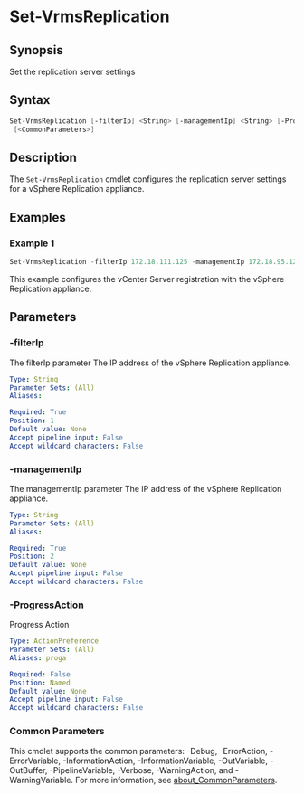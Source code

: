 # Set-VrmsReplication

## Synopsis

Set the replication server settings

## Syntax

```powershell
Set-VrmsReplication [-filterIp] <String> [-managementIp] <String> [-ProgressAction <ActionPreference>]
 [<CommonParameters>]
```

## Description

The `Set-VrmsReplication` cmdlet configures the replication server settings for a vSphere Replication appliance.

## Examples

### Example 1

```powershell
Set-VrmsReplication -filterIp 172.18.111.125 -managementIp 172.18.95.125
```

This example configures the vCenter Server registration with the vSphere Replication appliance.

## Parameters

### -filterIp

The filterIp parameter The IP address of the vSphere Replication appliance.

```yaml
Type: String
Parameter Sets: (All)
Aliases:

Required: True
Position: 1
Default value: None
Accept pipeline input: False
Accept wildcard characters: False
```

### -managementIp

The managementIp parameter The IP address of the vSphere Replication appliance.

```yaml
Type: String
Parameter Sets: (All)
Aliases:

Required: True
Position: 2
Default value: None
Accept pipeline input: False
Accept wildcard characters: False
```

### -ProgressAction

Progress Action

```yaml
Type: ActionPreference
Parameter Sets: (All)
Aliases: proga

Required: False
Position: Named
Default value: None
Accept pipeline input: False
Accept wildcard characters: False
```

### Common Parameters

This cmdlet supports the common parameters: -Debug, -ErrorAction, -ErrorVariable, -InformationAction, -InformationVariable, -OutVariable, -OutBuffer, -PipelineVariable, -Verbose, -WarningAction, and -WarningVariable. For more information, see [about_CommonParameters](http://go.microsoft.com/fwlink/?LinkID=113216).

